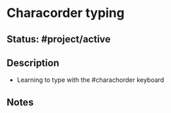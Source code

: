 # Characorder typing
## Status: #project/active
## Description
- Learning to type with the #charachorder keyboard

## Notes
